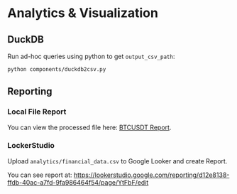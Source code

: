# Analytics & Visualization

## DuckDB

Run ad-hoc queries using python to get `output_csv_path`:

```bash
python components/duckdb2csv.py
```
## Reporting
### Local File Report
You can view the processed file here: [BTCUSDT Report](../analytics/BTCUSDT_analytics_report.pdf).

### LockerStudio

Upload `analytics/financial_data.csv` to Google Looker and create Report.

You can see report at: https://lookerstudio.google.com/reporting/d12e8138-ffdb-40ac-a7fd-9fa986464f54/page/YtFbF/edit